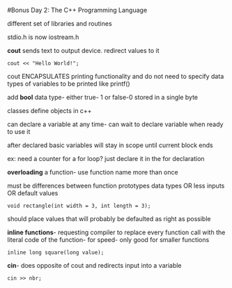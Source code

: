 #Bonus Day 2: The C++ Programming Language

different set of libraries and routines

stdio.h is now iostream.h

**cout** sends text to output device. redirect values to it

	cout << "Hello World!";

cout ENCAPSULATES printing functionality and do not need to specify data types of variables to be printed like printf()

add **bool** data type- either true- 1 or false-0 stored in a single byte

classes define objects in c++

can declare a variable at any time- can wait to declare variable when ready to use it

after declared basic variables will stay in scope until current block ends

ex: need a counter for a for loop? just declare it in the for declaration

**overloading** a function- use function name more than once

must be differences between function prototypes data types OR less inputs OR default values

	void rectangle(int width = 3, int length = 3);

should place values that will probably be defaulted as right as possible

**inline functions**- requesting compiler to replace every function call with the literal code of the function- for speed-
only good for smaller functions

	inline long square(long value);

**cin**- does opposite of cout and redirects input into a variable

	cin >> nbr;



